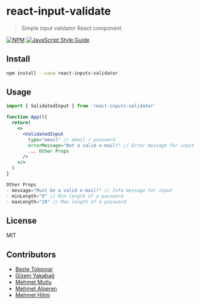# react-input-validate

> Simple input validator React component

[![NPM](https://img.shields.io/npm/v/react-inputs-validator.svg)](https://www.npmjs.com/package/react-inputs-validator) [![JavaScript Style Guide](https://img.shields.io/badge/code_style-standard-brightgreen.svg)](https://standardjs.com)

## Install

```bash
npm install --save react-inputs-validator
```

## Usage

```jsx
import { ValidatedInput } from 'react-inputs-validator'

function App(){
  return(
    <>
      <ValidatedInput
        type="email" // email / password
        errorMessage="Not a valid e-mail!" // Error message for input
        ... Other Props
      />
    </>
  )
}

Other Props
- message="Must be a valid e-mail!" // Info message for input
- minLength="0" // Min length of a password
- maxLength="10" // Max length of a password
```

## License

MIT

## Contributors
- [Beste Tokpınar](github.com/bstkpnr)
- [Gizem Yakabağ](github.com/gizemykbg)
- [Mehmet Mutlu](github.com/MhmtMutlu)
- [Mehmet Alperen](github.com/alperenmehmet)
- [Mehmet Hilmi](github.com/mowvf)
